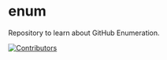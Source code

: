 # enum
Repository to learn about GitHub Enumeration.






































[![Contributors](https://img.shields.io/badge/Contributors-3-brightgreen)](https://github.com/EurydiceCorp/enum/graphs/contributors)
